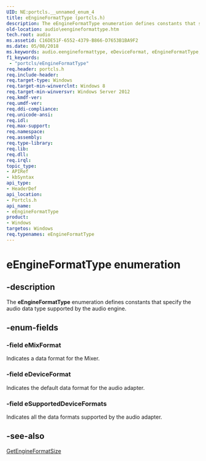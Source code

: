 ```yaml
---
UID: NE:portcls.__unnamed_enum_4
title: eEngineFormatType (portcls.h)
description: The eEngineFormatType enumeration defines constants that specify the audio data type supported by the audio engine.
old-location: audio\eengineformattype.htm
tech.root: audio
ms.assetid: C16DE51F-6552-4379-B866-D7653B1BA9F2
ms.date: 05/08/2018
ms.keywords: audio.eengineformattype, eDeviceFormat, eEngineFormatType, eEngineFormatType enumeration [Audio Devices], eMixFormat, eSupportedDeviceFormats, portcls/eDeviceFormat, portcls/eEngineFormatType, portcls/eMixFormat, portcls/eSupportedDeviceFormats
f1_keywords:
 - "portcls/eEngineFormatType"
req.header: portcls.h
req.include-header: 
req.target-type: Windows
req.target-min-winverclnt: Windows 8
req.target-min-winversvr: Windows Server 2012
req.kmdf-ver: 
req.umdf-ver: 
req.ddi-compliance: 
req.unicode-ansi: 
req.idl: 
req.max-support: 
req.namespace: 
req.assembly: 
req.type-library: 
req.lib: 
req.dll: 
req.irql: 
topic_type:
- APIRef
- kbSyntax
api_type:
- HeaderDef
api_location:
- Portcls.h
api_name:
- eEngineFormatType
product:
- Windows
targetos: Windows
req.typenames: eEngineFormatType
---
```


# eEngineFormatType enumeration


## -description


The <b>eEngineFormatType</b> enumeration defines constants that specify the audio data type supported by the audio engine.


## -enum-fields




### -field eMixFormat

Indicates a data format for the Mixer.


### -field eDeviceFormat

Indicates the default data format for the audio adapter.


### -field eSupportedDeviceFormats

Indicates all the data formats supported by the audio adapter.


## -see-also




<a href="https://docs.microsoft.com/windows-hardware/drivers/ddi/portcls/nf-portcls-iminiportaudioenginenode-getengineformatsize">GetEngineFormatSize</a>
 

 

